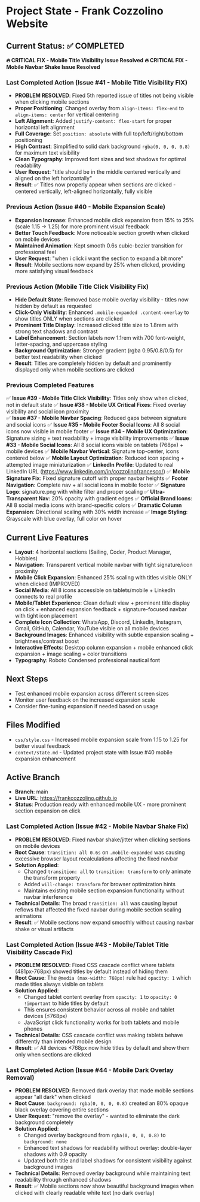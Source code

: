 # Project State - Frank Cozzolino Website

## Current Status: ✅ COMPLETED  
**🔥 CRITICAL FIX - Mobile Title Visibility Issue Resolved**
**🔥 CRITICAL FIX - Mobile Navbar Shake Issue Resolved**

### Last Completed Action (Issue #41 - Mobile Title Visibility FIX)
- **PROBLEM RESOLVED**: Fixed 5th reported issue of titles not being visible when clicking mobile sections
- **Proper Positioning**: Changed overlay from `align-items: flex-end` to `align-items: center` for vertical centering
- **Left Alignment**: Added `justify-content: flex-start` for proper horizontal left alignment
- **Full Coverage**: Set `position: absolute` with full top/left/right/bottom positioning
- **High Contrast**: Simplified to solid dark background `rgba(0, 0, 0, 0.8)` for maximum text visibility
- **Clean Typography**: Improved font sizes and text shadows for optimal readability
- **User Request**: "title should be in the middle centered vertically and aligned on the left horizontally"
- **Result**: ✅ Titles now properly appear when sections are clicked - centered vertically, left-aligned horizontally, fully visible

### Previous Action (Issue #40 - Mobile Expansion Scale)
- **Expansion Increase**: Enhanced mobile click expansion from 15% to 25% (scale 1.15 → 1.25) for more prominent visual feedback
- **Better Touch Feedback**: More noticeable section growth when clicked on mobile devices
- **Maintained Animation**: Kept smooth 0.6s cubic-bezier transition for professional feel
- **User Request**: "when i click i want the section to expand a bit more"
- **Result**: Mobile sections now expand by 25% when clicked, providing more satisfying visual feedback

### Previous Action (Mobile Title Click Visibility Fix)
- **Hide Default State**: Removed base mobile overlay visibility - titles now hidden by default as requested
- **Click-Only Visibility**: Enhanced `.mobile-expanded .content-overlay` to show titles ONLY when sections are clicked
- **Prominent Title Display**: Increased clicked title size to 1.8rem with strong text shadows and contrast
- **Label Enhancement**: Section labels now 1.1rem with 700 font-weight, letter-spacing, and uppercase styling
- **Background Optimization**: Stronger gradient (rgba 0.95/0.8/0.5) for better text readability when clicked
- **Result**: Titles are completely hidden by default and prominently displayed only when mobile sections are clicked

### Previous Completed Features
✅ **Issue #39 - Mobile Title Click Visibility**: Titles only show when clicked, not in default state
✅ **Issue #38 - Mobile UX Critical Fixes**: Fixed overlay visibility and social icon proximity  
✅ **Issue #37 - Mobile Navbar Spacing**: Reduced gaps between signature and social icons
✅ **Issue #35 - Mobile Footer Social Icons**: All 8 social icons now visible in mobile footer
✅ **Issue #34 - Mobile UX Optimization**: Signature sizing + text readability + image visibility improvements
✅ **Issue #33 - Mobile Social Icons**: All 8 social icons visible on tablets (768px) + mobile devices
✅ **Mobile Navbar Vertical**: Signature top-center, icons centered below
✅ **Mobile Layout Optimization**: Reduced icon spacing + attempted image miniaturization
✅ **LinkedIn Profile**: Updated to real LinkedIn URL (https://www.linkedin.com/in/cozzolinofrancesco/)
✅ **Mobile Signature Fix**: Fixed signature cutoff with proper navbar heights
✅ **Footer Navigation**: Complete nav + all social icons in mobile footer
✅ **Signature Logo**: signature.png with white filter and proper scaling
✅ **Ultra-Transparent Nav**: 20% opacity with gradient edges
✅ **Official Brand Icons**: All 8 social media icons with brand-specific colors
✅ **Dramatic Column Expansion**: Directional scaling with 30% width increase
✅ **Image Styling**: Grayscale with blue overlay, full color on hover

## Current Live Features
- **Layout**: 4 horizontal sections (Sailing, Coder, Product Manager, Hobbies)
- **Navigation**: Transparent vertical mobile navbar with tight signature/icon proximity
- **Mobile Click Expansion**: Enhanced 25% scaling with titles visible ONLY when clicked (IMPROVED)
- **Social Media**: All 8 icons accessible on tablets/mobile + LinkedIn connects to real profile
- **Mobile/Tablet Experience**: Clean default view + prominent title display on click + enhanced expansion feedback + signature-focused navbar with tight icon placement
- **Complete Icon Collection**: WhatsApp, Discord, LinkedIn, Instagram, Gmail, GitHub, Calendar, YouTube visible on all mobile devices
- **Background Images**: Enhanced visibility with subtle expansion scaling + brightness/contrast boost
- **Interactive Effects**: Desktop column expansion + mobile enhanced click expansion + image scaling + color transitions
- **Typography**: Roboto Condensed professional nautical font

## Next Steps
- Test enhanced mobile expansion across different screen sizes
- Monitor user feedback on the increased expansion scale
- Consider fine-tuning expansion if needed based on usage

## Files Modified
- `css/style.css` - Increased mobile expansion scale from 1.15 to 1.25 for better visual feedback
- `context/state.md` - Updated project state with Issue #40 mobile expansion enhancement

## Active Branch
- **Branch**: main
- **Live URL**: https://frankcozzolino.github.io  
- **Status**: Production ready with enhanced mobile UX - more prominent section expansion on click

### Last Completed Action (Issue #42 - Mobile Navbar Shake Fix)
- **PROBLEM RESOLVED**: Fixed navbar shake/jitter when clicking sections on mobile devices
- **Root Cause**: `transition: all 0.6s` on `.mobile-expanded` was causing excessive browser layout recalculations affecting the fixed navbar
- **Solution Applied**: 
  - Changed `transition: all` to `transition: transform` to only animate the transform property
  - Added `will-change: transform` for browser optimization hints
  - Maintains existing mobile section expansion functionality without navbar interference
- **Technical Details**: The broad `transition: all` was causing layout reflows that affected the fixed navbar during mobile section scaling animations
- **Result**: ✅ Mobile sections now expand smoothly without causing navbar shake or visual artifacts

### Last Completed Action (Issue #43 - Mobile/Tablet Title Visibility Cascade Fix)
- **PROBLEM RESOLVED**: Fixed CSS cascade conflict where tablets (481px-768px) showed titles by default instead of hiding them
- **Root Cause**: The `@media (max-width: 768px)` rule had `opacity: 1` which made titles always visible on tablets
- **Solution Applied**: 
  - Changed tablet content overlay from `opacity: 1` to `opacity: 0 !important` to hide titles by default
  - This ensures consistent behavior across all mobile and tablet devices (≤768px)
  - JavaScript click functionality works for both tablets and mobile phones
- **Technical Details**: CSS cascade conflict was making tablets behave differently than intended mobile design
- **Result**: ✅ All devices ≤768px now hide titles by default and show them only when sections are clicked

### Last Completed Action (Issue #44 - Mobile Dark Overlay Removal)
- **PROBLEM RESOLVED**: Removed dark overlay that made mobile sections appear "all dark" when clicked
- **Root Cause**: `background: rgba(0, 0, 0, 0.8)` created an 80% opaque black overlay covering entire sections
- **User Request**: "remove the overlay" - wanted to eliminate the dark background completely
- **Solution Applied**: 
  - Changed overlay background from `rgba(0, 0, 0, 0.8)` to `background: none` 
  - Enhanced text shadows for readability without overlay: double-layer shadows with 0.9 opacity
  - Updated both title and label shadows for consistent visibility against background images
- **Technical Details**: Removed overlay background while maintaining text readability through enhanced shadows
- **Result**: ✅ Mobile sections now show beautiful background images when clicked with clearly readable white text (no dark overlay)